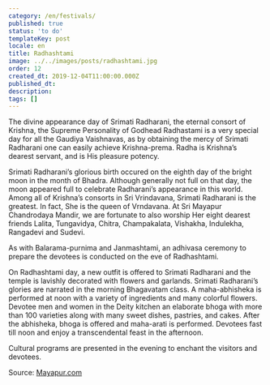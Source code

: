 ```yaml
---
category: /en/festivals/
published: true
status: 'to do'
templateKey: post
locale: en
title: Radhashtami
image: ../../images/posts/radhashtami.jpg
order: 12
created_dt: 2019-12-04T11:00:00.000Z
published_dt:
description:
tags: []
---
```


The divine appearance day of Srimati Radharani, the eternal consort of Krishna, the Supreme Personality of Godhead
Radhastami is a very special day for all the Gaudiya Vaishnavas, as by obtaining the mercy of Srimati Radharani one can easily achieve Krishna-prema. Radha is Krishna’s dearest servant, and is His pleasure potency.

Srimati Radharani’s glorious birth occured on the eighth day of the bright moon in the month of Bhadra. Although generally not full on that day, the moon appeared full to celebrate Radharani’s appearance in this world. Among all of Krishna’s consorts in Sri Vrindavana, Srimati Radharani is the greatest. In fact, She is the queen of Vrndavana. At Sri Mayapur Chandrodaya Mandir, we are fortunate to also worship Her eight dearest friends Lalita, Tungavidya, Chitra, Champakalata, Vishakha, Indulekha, Rangadevi and Sudevi.

As with Balarama-purnima and Janmashtami, an adhivasa ceremony to prepare the devotees is conducted on the eve of Radhashtami.

On Radhashtami day, a new outfit is offered to Srimati Radharani and the temple is lavishly decorated with flowers and garlands. Srimati Radharani’s glories are narrated in the morning Bhagavatam class. A maha-abhisheka is performed at noon with a variety of ingredients and many colorful flowers. Devotee men and women in the Deity kitchen an elaborate bhoga with more than 100 varieties along with many sweet dishes, pastries, and cakes. After the abhisheka, bhoga is offered and maha-arati is performed. Devotees fast till noon and enjoy a transcendental feast in the afternoon.

Cultural programs are presented in the evening to enchant the visitors and devotees.

Source: [Mayapur.com](http://mayapur.com)
